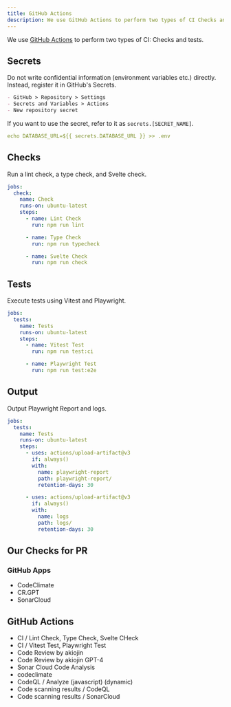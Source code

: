 ```yaml
---
title: GitHub Actions
description: We use GitHub Actions to perform two types of CI Checks and tests.
---
```


We use [GitHub Actions](https://docs.github.com/en/actions) to perform two types of CI: Checks and tests.

## Secrets

Do not write confidential information (environment variables etc.) directly. Instead, register it in GitHub's Secrets.

```md
- GitHub > Repository > Settings
- Secrets and Variables > Actions
- New repository secret
```

If you want to use the secret, refer to it as `secrets.[SECRET_NAME]`.

```yaml:.github/workflows/ci.yml
echo DATABASE_URL=${{ secrets.DATABASE_URL }} >> .env
```

## Checks

Run a lint check, a type check, and Svelte check.

```yaml:.github/workflows/ci.yml
jobs:
  check:
    name: Check
    runs-on: ubuntu-latest
    steps:
      - name: Lint Check
        run: npm run lint

      - name: Type Check
        run: npm run typecheck

      - name: Svelte Check
        run: npm run check
```

## Tests

Execute tests using Vitest and Playwright.

```yaml:.github/workflows/ci.yml
jobs:
  tests:
    name: Tests
    runs-on: ubuntu-latest
    steps:
      - name: Vitest Test
        run: npm run test:ci

      - name: Playwright Test
        run: npm run test:e2e
```

## Output

Output Playwright Report and logs.

```yaml:.github/workflows/ci.yml
jobs:
  tests:
    name: Tests
    runs-on: ubuntu-latest
    steps:
      - uses: actions/upload-artifact@v3
        if: always()
        with:
          name: playwright-report
          path: playwright-report/
          retention-days: 30

      - uses: actions/upload-artifact@v3
        if: always()
        with:
          name: logs
          path: logs/
          retention-days: 30
```

## Our Checks for PR

### GitHub Apps

- CodeClimate
- CR.GPT
- SonarCloud

## GitHub Actions

- CI / Lint Check, Type Check, Svelte CHeck
- CI / Vitest Test, Playwright Test
- Code Review by akiojin
- Code Review by akiojin GPT-4
- Sonar Cloud Code Analysis
- codeclimate
- CodeQL / Analyze (javascript) (dynamic)
- Code scanning results / CodeQL
- Code scanning results / SonarCloud
